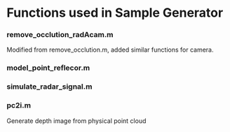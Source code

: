 # Functions used in Sample Generator

### remove_occlution_radAcam.m
  Modified from remove_occlution.m, added similar functions for camera.
### model_point_reflecor.m
  
### simulate_radar_signal.m

### pc2i.m
  Generate depth image from physical point cloud
